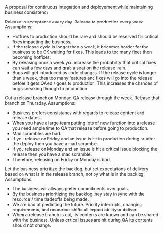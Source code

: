 A proposal for continuous integration and deployement while maintaining business consistency

Release to acceptance every day.  Release to production every week.
Assumptions:
  * Hotfixes to production should be rare and should be reserved for critical fixes impacting the business.
  * If the release cycle is longer than a week, it becomes harder for the business to be OK waiting for fixes.  This leads to too many fixes then becoming hotfixes.
  * By releasing once a week you increase the probability that critical fixes can wait a few days and grab a seat on the release train.
  * Bugs will get introduced as code changes.  If the release cycle is longer than a week, then too many features and fixes will go into the release before it gets QA'ed / goes to production.  This increases the chances of bugs sneaking through to production.

Cut a release branch on Monday.  QA release through the week.  Release that branch on Thursday.
Assumptions:
  * Business prefers consistancy with regards to release content and release dates.
  * When you have a large team putting lots of new function into a release you need ample time to QA that release before going to production.
  * Mad scrambles are bad.
  * If you release on Friday and an issue is hit in production during or after the deploy then you have a mad scramble.
  * If you release on Monday and an issue is hit a critical issue blocking the release then you have a mad scramble.
  * Therefore, releasing on Friday or Monday is bad.

Let the business prioritize the backlog, but set expectations of delivery based on what is in the release branch, not by what is in the backlog.
Assumptions:
  * The business will allways prefer commitments over goals.
  * By the business prioritizing the backlog they stay in sync with the resource / time tradeoffs being made.
  * We are bad at predicting the future.  Priority interrupts, changing requirements, and resources shifts all impact ability to deliver.
  * When a release branch is cut, its contents are known and can be shared with the business.  Unless critical issues are hit during QA its contents should not change.
